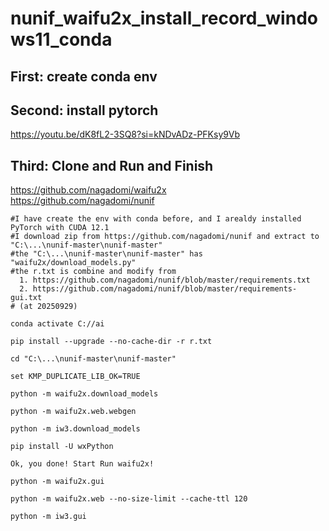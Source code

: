# nunif_waifu2x_install_record_windows11_conda

## First: create conda env

## Second: install pytorch
https://youtu.be/dK8fL2-3SQ8?si=kNDvADz-PFKsy9Vb

## Third: Clone and Run and Finish
https://github.com/nagadomi/waifu2x<br>
https://github.com/nagadomi/nunif
```
#I have create the env with conda before, and I arealdy installed PyTorch with CUDA 12.1
#I download zip from https://github.com/nagadomi/nunif and extract to "C:\...\nunif-master\nunif-master"
#the "C:\...\nunif-master\nunif-master" has "waifu2x/download_models.py"
#the r.txt is combine and modify from 
  1. https://github.com/nagadomi/nunif/blob/master/requirements.txt
  2. https://github.com/nagadomi/nunif/blob/master/requirements-gui.txt
# (at 20250929)

conda activate C://ai

pip install --upgrade --no-cache-dir -r r.txt

cd "C:\...\nunif-master\nunif-master"

set KMP_DUPLICATE_LIB_OK=TRUE

python -m waifu2x.download_models

python -m waifu2x.web.webgen

python -m iw3.download_models

pip install -U wxPython

Ok, you done! Start Run waifu2x!

python -m waifu2x.gui

python -m waifu2x.web --no-size-limit --cache-ttl 120

python -m iw3.gui
```
